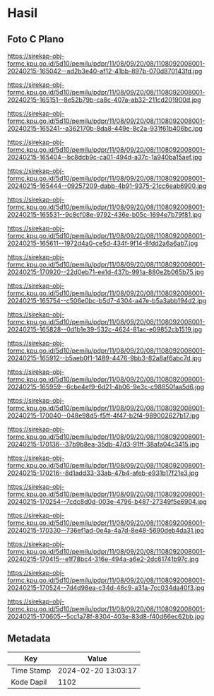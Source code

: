 # Hasil

## Foto C Plano

https://sirekap-obj-formc.kpu.go.id/5d10/pemilu/pdpr/11/08/09/20/08/1108092008001-20240215-165042--ad2b3e40-af12-41bb-897b-070d870143fd.jpg

https://sirekap-obj-formc.kpu.go.id/5d10/pemilu/pdpr/11/08/09/20/08/1108092008001-20240215-165151--8e52b79b-ca8c-407a-ab32-211cd201900d.jpg

https://sirekap-obj-formc.kpu.go.id/5d10/pemilu/pdpr/11/08/09/20/08/1108092008001-20240215-165241--a362170b-8da8-449e-8c2a-931f61b406bc.jpg

https://sirekap-obj-formc.kpu.go.id/5d10/pemilu/pdpr/11/08/09/20/08/1108092008001-20240215-165404--bc8dcb9c-ca01-494d-a37c-1a940ba15aef.jpg

https://sirekap-obj-formc.kpu.go.id/5d10/pemilu/pdpr/11/08/09/20/08/1108092008001-20240215-165444--09257209-dabb-4b91-9375-21cc6eab6900.jpg

https://sirekap-obj-formc.kpu.go.id/5d10/pemilu/pdpr/11/08/09/20/08/1108092008001-20240215-165531--9c8cf08e-9792-436e-b05c-1694e7b79f81.jpg

https://sirekap-obj-formc.kpu.go.id/5d10/pemilu/pdpr/11/08/09/20/08/1108092008001-20240215-165611--1972d4a0-ce5d-434f-9f14-8fdd2a6a6ab7.jpg

https://sirekap-obj-formc.kpu.go.id/5d10/pemilu/pdpr/11/08/09/20/08/1108092008001-20240215-170920--22d0eb71-ee1d-437b-991a-880e2b065b75.jpg

https://sirekap-obj-formc.kpu.go.id/5d10/pemilu/pdpr/11/08/09/20/08/1108092008001-20240215-165754--c506e0bc-b5d7-4304-a47e-b5a3abb194d2.jpg

https://sirekap-obj-formc.kpu.go.id/5d10/pemilu/pdpr/11/08/09/20/08/1108092008001-20240215-165828--0d1b1e39-532c-4624-81ac-e09852cb1519.jpg

https://sirekap-obj-formc.kpu.go.id/5d10/pemilu/pdpr/11/08/09/20/08/1108092008001-20240215-165912--b5aeb0f1-1489-4476-9bb3-82a8af6abc7d.jpg

https://sirekap-obj-formc.kpu.go.id/5d10/pemilu/pdpr/11/08/09/20/08/1108092008001-20240215-165959--6cbe4ef9-6d21-4b06-9e3c-c98850faa5d6.jpg

https://sirekap-obj-formc.kpu.go.id/5d10/pemilu/pdpr/11/08/09/20/08/1108092008001-20240215-170040--048e98d5-f5ff-4f47-b2f4-989002627b17.jpg

https://sirekap-obj-formc.kpu.go.id/5d10/pemilu/pdpr/11/08/09/20/08/1108092008001-20240215-170136--37b9b8ea-35db-47d3-91ff-38afa04c3415.jpg

https://sirekap-obj-formc.kpu.go.id/5d10/pemilu/pdpr/11/08/09/20/08/1108092008001-20240215-170216--8d1add33-33ab-47b4-afeb-e931b17f21e3.jpg

https://sirekap-obj-formc.kpu.go.id/5d10/pemilu/pdpr/11/08/09/20/08/1108092008001-20240215-170254--7cdc8d0d-003e-4796-b487-27349f5e6904.jpg

https://sirekap-obj-formc.kpu.go.id/5d10/pemilu/pdpr/11/08/09/20/08/1108092008001-20240215-170330--736ef1ad-0e4a-4a7d-8e48-5690deb4da31.jpg

https://sirekap-obj-formc.kpu.go.id/5d10/pemilu/pdpr/11/08/09/20/08/1108092008001-20240215-170415--e1f78bc4-316e-494a-a6e2-2dc61741b97c.jpg

https://sirekap-obj-formc.kpu.go.id/5d10/pemilu/pdpr/11/08/09/20/08/1108092008001-20240215-170524--7d4d98ea-c34d-46c9-a31a-7cc034da40f3.jpg

https://sirekap-obj-formc.kpu.go.id/5d10/pemilu/pdpr/11/08/09/20/08/1108092008001-20240215-170605--5cc1a78f-8304-403e-83d8-f40d66ec62bb.jpg


## Metadata

| Key        | Value               |
| ---------- | ------------------- |
| Time Stamp | 2024-02-20 13:03:17 |
| Kode Dapil | 1102                |



